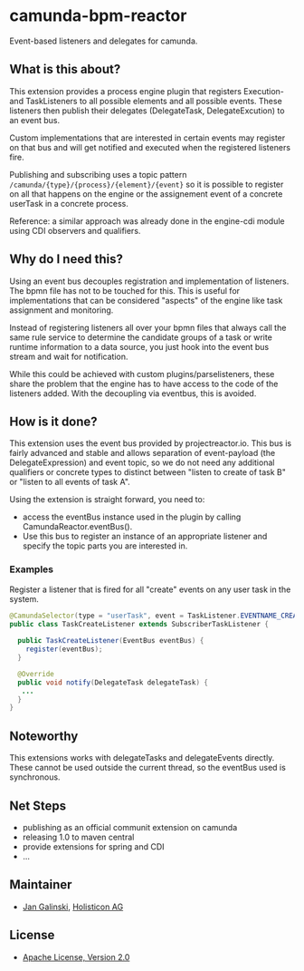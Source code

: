 # camunda-bpm-reactor

Event-based listeners and delegates for camunda.

## What is this about? 

This extension provides a process engine plugin that registers Execution- and TaskListeners to all possible elements and all possible events. These listeners then publish their delegates (DelegateTask, DelegateExcution) to an event bus.

Custom implementations that are interested in certain events may register on that bus and will get notified and executed when the registered listeners fire.

Publishing and subscribing uses a topic pattern `/camunda/{type}/{process}/{element}/{event}` so it is possible to register on all that happens on the engine or the assignement event of a concrete userTask in a concrete process.

Reference: a similar approach was already done in the engine-cdi module using CDI observers and qualifiers. 

## Why do I need this?

Using an event bus decouples registration and implementation of listeners. The bpmn file has not to be touched for this. This is useful for implementations that can be considered "aspects" of the engine like task assignment and monitoring.

Instead of registering listeners all over your bpmn files that always call the same rule service to determine the candidate groups of a task or write runtime information to a data source, you just hook into the event bus stream and wait for notification.

While this could be achieved with custom plugins/parselisteners, these share the problem that the engine has to have access to the code of the listeners added. With the decoupling via eventbus, this is avoided.

## How is it done?

This extension uses the event bus provided by projectreactor.io. This bus is fairly advanced and stable and allows separation of event-payload (the DelegateExpression) and event topic, so we do not need any additional qualifiers or concrete types to distinct between "listen to create of task B" or "listen to all events of task A".

Using the extension is straight forward, you need to:

* access the eventBus instance used in the plugin by calling CamundaReactor.eventBus().
* Use this bus to register an instance of an appropriate listener and specify the topic parts you are interested in.

### Examples

Register a listener that is fired for all "create" events on any user task in the system. 

```java
@CamundaSelector(type = "userTask", event = TaskListener.EVENTNAME_CREATE)
public class TaskCreateListener extends SubscriberTaskListener {
  
  public TaskCreateListener(EventBus eventBus) {
    register(eventBus);
  }

  @Override
  public void notify(DelegateTask delegateTask) {
   ...
  }
}
```

## Noteworthy

This extensions works with delegateTasks and delegateEvents directly. These cannot be used outside the current thread, so the eventBus used is synchronous. 

## Net Steps

* publishing as an official communit extension on camunda
* releasing 1.0 to maven central
* provide extensions for spring and CDI
* ...

## Maintainer

* [Jan Galinski](https://github.com/jangalinski), [Holisticon AG](http://www.holisticon.de/)

## License

* [Apache License, Version 2.0](./LICENSE)
